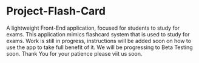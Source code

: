 # Project-Flash-Card

A lightweight Front-End application, focused for students to study for exams. This application mimics flashcard system that is used to study for exams. Work is still in progress, instructions will be added soon on how to use the app to take full benefit of it. We will be progressing to Beta Testing soon. Thank You for your patience please viit us soon.
